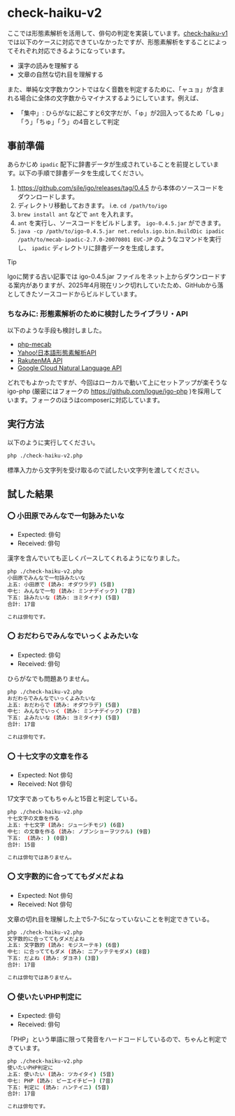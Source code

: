 # check-haiku-v2

ここでは形態素解析を活用して、俳句の判定を実装しています。[check-haiku-v1](../check-haiku-v1)では以下のケースに対応できていなかったですが、形態素解析をすることによってそれぞれ対応できるようになっています。

- 漢字の読みを理解する
- 文章の自然な切れ目を理解する

また、単純な文字数カウントではなく音数を判定するために、「ャュョ」が含まれる場合に全体の文字数からマイナスするようにしています。例えば、
- 「集中」: ひらがなに起こすと6文字だが、「ゅ」が2回入ってるため「しゅ」「う」「ちゅ」「う」の4音として判定

## 事前準備

あらかじめ `ipadic` 配下に辞書データが生成されていることを前提としています。以下の手順で辞書データを生成してください。

1. https://github.com/sile/igo/releases/tag/0.4.5 から本体のソースコードをダウンロードします。
2. ディレクトリ移動しておきます。 i.e. `cd /path/to/igo` 
3. `brew install ant` などで `ant` を入れます。
4. `ant` を実行し、ソースコードをビルドします。 `igo-0.4.5.jar` ができます。
5. `java -cp /path/to/igo-0.4.5.jar net.reduls.igo.bin.BuildDic ipadic /path/to/mecab-ipadic-2.7.0-20070801 EUC-JP` のようなコマンドを実行し、 `ipadic` ディレクトリに辞書データを生成します。

> [!TIP]
> Igoに関する古い記事では igo-0.4.5.jar ファイルをネット上からダウンロードする案内がありますが、2025年4月現在リンク切れしていたため、GitHubから落としてきたソースコードからビルドしています。

### ちなみに: 形態素解析のために検討したライブラリ・API

以下のような手段も検討しました。

- [php-mecab](https://github.com/rsky/php-mecab)
- [Yahoo!日本語形態素解析API](https://developer.yahoo.co.jp/webapi/jlp/ma/v2/parse.html)
- [RakutenMA API](https://www.apibank.jp/ApiBank/api/detail?api_no=1028&api_type=I)
- [Google Cloud Natural Language API](https://cloud.google.com/natural-language)

どれでもよかったですが、今回はローカルで動いて上にセットアップが楽そうな igo-php (厳密にはフォークの https://github.com/logue/igo-php )を採用しています。フォークのほうはcomposerに対応しています。

## 実行方法

以下のように実行してください。

```sh
php ./check-haiku-v2.php
```

標準入力から文字列を受け取るので試したい文字列を渡してください。

## 試した結果

### :o: 小田原でみんなで一句詠みたいな

- Expected: 俳句
- Received: 俳句

漢字を含んでいても正しくパースしてくれるようになりました。

```sh
php ./check-haiku-v2.php
小田原でみんなで一句詠みたいな
上五: 小田原で (読み: オダワラデ) (5音)
中七: みんなで一句 (読み: ミンナデイック) (7音)
下五: 詠みたいな (読み: ヨミタイナ) (5音)
合計: 17音

これは俳句です。
```

### :o: おだわらでみんなでいっくよみたいな

- Expected: 俳句
- Received: 俳句

ひらがなでも問題ありません。

```sh
php ./check-haiku-v2.php
おだわらでみんなでいっくよみたいな
上五: おだわらで (読み: オダワラデ) (5音)
中七: みんなでいっく (読み: ミンナデイック) (7音)
下五: よみたいな (読み: ヨミタイナ) (5音)
合計: 17音

これは俳句です。
```

### :o: 十七文字の文章を作る

- Expected: Not 俳句
- Received: Not 俳句

17文字であってもちゃんと15音と判定している。

```sh
php ./check-haiku-v2.php
十七文字の文章を作る
上五: 十七文字 (読み: ジューシチモジ) (6音)
中七: の文章を作る (読み: ノブンショーヲツクル) (9音)
下五:  (読み: ) (0音)
合計: 15音

これは俳句ではありません。
```

### :o: 文字数的に合っててもダメだよね

- Expected: Not 俳句
- Received: Not 俳句

文章の切れ目を理解した上で5-7-5になっていないことを判定できている。

```sh
php ./check-haiku-v2.php
文字数的に合っててもダメだよね
上五: 文字数的 (読み: モジスーテキ) (6音)
中七: に合っててもダメ (読み: ニアッテテモダメ) (8音)
下五: だよね (読み: ダヨネ) (3音)
合計: 17音

これは俳句ではありません。
```

### :o: 使いたいPHP判定に

- Expected: 俳句
- Received: 俳句

「PHP」という単語に限って発音をハードコードしているので、ちゃんと判定できています。

```sh
php ./check-haiku-v2.php
使いたいPHP判定に
上五: 使いたい (読み: ツカイタイ) (5音)
中七: PHP (読み: ピーエイチピー) (7音)
下五: 判定に (読み: ハンテイニ) (5音)
合計: 17音

これは俳句です。
```
